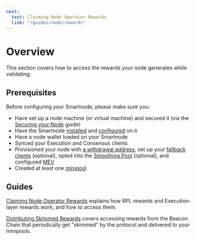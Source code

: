 ```yaml
---
next:
  text: Claiming Node Operator Rewards
  link: "/guides/node/rewards"
---
```


# Overview

This section covers how to access the rewards your node generates while validating.

## Prerequisites

Before configuring your Smartnode, please make sure you:

- Have set up a node machine (or virtual machine) and secured it (via the [Securing your Node](../securing-your-node) guide)
- Have the Smartnode [installed](../installing/overview) and [configured](../config/overview) on it
- Have a node wallet loaded on your Smartnode
- Synced your Execution and Consensus clients
- Provisioned your node with [a withdrawal address](../prepare-node#setting-your-withdrawal-address), set up your [fallback clients](../fallback) (optional), opted into the [Smoothing Pool](../fee-distrib-sp#the-smoothing-pool) (optional), and configured [MEV](../mev)
- Created at least one [minipool](../create-validator)

## Guides

[Claiming Node Operator Rewards](../rewards) explains how RPL rewards and Execution-layer rewards work, and how to access them.

[Distributing Skimmed Rewards](../skimming) covers accessing rewards from the Beacon Chain that periodically get "skimmed" by the protocol and delivered to your minipools.
